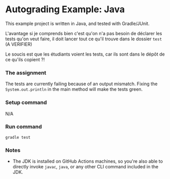 # Autograding Example: Java
This example project is written in Java, and tested with Gradle/JUnit.

L'avantage si je comprends bien c'est qu'on n'a pas besoin de déclarer les tests qu'on veut faire, il doit lancer tout ce qu'il trouve dans le dossier `test` (A VERIFIER)


Le soucis est que les étudiants voient les tests, car ils sont dans le dépôt de ce qu'ils copient ?!

### The assignment
The tests are currently failing because of an output mismatch. 
Fixing the `System.out.println` in the main method will make the tests green.


### Setup command
N/A

### Run command
`gradle test`

### Notes
- The JDK is installed on GitHub Actions machines, so you're also able to directly invoke `javac`, `java`, or any other CLI command included in the JDK. 
